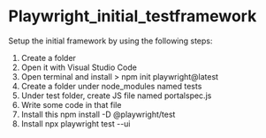 ﻿# Playwright_initial_testframework

Setup the initial framework by using the following steps: 

1. Create a folder
2. Open it with Visual Studio Code
3. Open terminal and install > npm init playwright@latest
4. Create a folder under node_modules named tests
5. Under test folder, create JS file named portalspec.js
5. Write some code in that file 
6. Install this npm install -D @playwright/test
7. Install npx playwright test --ui
